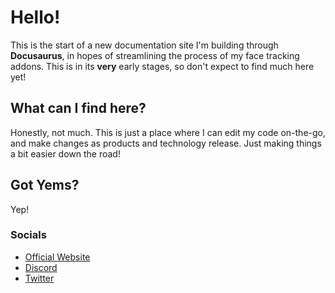 # Hello!
This is the start of a new documentation site I'm building through **Docusaurus**, in hopes of streamlining the process of my face tracking addons. This is in its **very** early stages, so don't expect to find much here yet!

## What can I find here?
Honestly, not much. This is just a place where I can edit my code on-the-go, and make changes as products and technology release. Just making things a bit easier down the road!

## Got Yems?
Yep!

### Socials
- [Official Website](https://hantnor.com)
- [Discord](https://discord.gg/hantnor)
- [Twitter](https://twitter.com/hantnor)